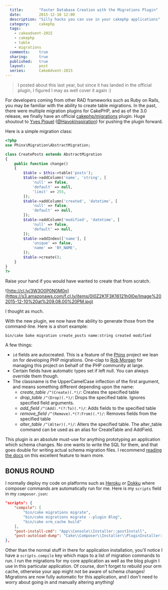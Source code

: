 ```yaml
---
  title:       "Faster Database Creation with the Migrations Plugin"
  date:        2015-12-10 12:00
  description: "Silly hacks you can use in your cakephp applications"
  category:    cakephp
  tags:
    - cakeadvent-2015
    - cakephp
    - table
    - migrations
  comments:    true
  sharing:     true
  published:   true
  layout:      post
  series:      CakeAdvent-2015
---
```


> I posted about this last year, but since it has landed in the official plugin, I figured I may as well cover it again :)

For developers coming from other RAD frameworks such as Ruby on Rails, you may be familiar with the ability to create table migrations. In the past, there were multiple migration plugins for CakePHP, and as of the 3.0 release, we finally have an official [cakephp/migrations](https://github.com/cakephp/migrations) plugin. Huge shoutout to [Yves Piquel](http://www.havokinspiration.fr/en/) ([@HavokInspiration](https://github.com/HavokInspiration)) for pushing the plugin forward.

Here is a simple migration class:

```php
<?php
use Phinx\Migration\AbstractMigration;

class CreatePosts extends AbstractMigration
{
    public function change()
    {
        $table = $this->table('posts');
        $table->addColumn('name', 'string', [
            'null' => false,
            'default' => null,
            'limit' => 255,
        ]);
        $table->addColumn('created', 'datetime', [
            'null' => false,
            'default' => null,
        ]);
        $table->addColumn('modified', 'datetime', [
            'null' => false,
            'default' => null,
        ]);
        $table->addIndex(['name'], [
            'unique' => false,
            'name' => 'BY_NAME',
        ]);
        $table->create();
    }
}
?>
```

Raise your hand if you would have wanted to create that from scratch.

![http://cl.ly/3W3O0P0N0M0n](https://s3.amazonaws.com/f.cl.ly/items/0I0Z2K1F3K16121h0l0e/Image%202015-12-10%20at%209.08.00%20PM.jpg)

I thought as much.

With the new plugin, we now have the ability to generate those from the command-line. Here is a short example:

```shell
bin/cake bake migration create_posts name:string created modified
```

A few things:

- `id` fields are autocreated. This is a feature of the [Phinx](https://phinx.org/) project we lean on for developing PHP migrations. One-clap to [Rob Morgan](http://robmorgan.id.au/) for managing this project on behalf of the PHP community at large.
- Certain fields have automatic types set if left null. You can always override them though.
- The classname is the UpperCamelCase inflection of the first argument, and means something different depending upon the name:
  - _create_table_ `/^(Create)(.*)/`: Creates the specified table
  - _drop_table_ `/^(Drop)(.*)/`: Drops the specified table. Ignores specified field arguments.
  - _add_field_ `/^(Add).*(?:To)(.*)/`: Adds fields to the specified table
  - _remove_field_ `/^(Remove).*(?:From)(.*)/`: Removes fields from the specified table
  - _alter_table_ `/^(Alter)(.*)/`: Alters the specified table. The alter_table command can be used as an alias for CreateTable and AddField.

This plugin is an absolute must-use for anything prototyping an application which schema changes. No one wants to write the SQL for them, and that goes double for writing actual schema migration files. I recommend [reading the docs](https://github.com/cakephp/migrations#generating-migrations-from-the-cli) on this excellent feature to learn more.

## BONUS ROUND

I normally deploy my code on platforms such as [Heroku](https://www.heroku.com/) or [Dokku](http://dokku.viewdocs.io/dokku/) where composer commands are automatically run for me. Here is my `scripts` field in my `composer.json`:

```json
"scripts": {
    "compile": [
        "bin/cake migrations migrate",
        "bin/cake migrations migrate --plugin Blog",
        "bin/cake orm_cache build"
    ],
    "post-install-cmd": "App\\Console\\Installer::postInstall",
    "post-autoload-dump": "Cake\\Composer\\Installer\\PluginInstaller::postAutoloadDump"
},
```

Other than the normal stuff in there for application installation, you'll notice I have a `scripts.compile` key which maps to a list of migration commands to run. I run the migrations for my core application as well as the blog plugin I use in this particular application. Of course, don't forget to rebuild your orm cache, otherwise your app might not be aware of schema changes! Migrations are now fully automatic for this application, and I don't need to worry about going in and manually altering anything!

